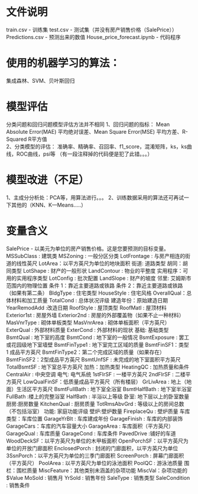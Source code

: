 # 文件说明
train.csv - 训练集
test.csv - 测试集（并没有房产销售价格（SalePrice））
Predictions.csv  - 预测出来的数值
House_price_forecast.ipynb - 代码程序

# 使用的机器学习的算法：
集成森林、SVM、贝叶斯回归

# 模型评估
分类问题和回归问题模型评估方法并不相同
1、回归问题的指标：
Mean Absolute Error(MAE)	平均绝对误差、Mean Square Error(MSE)	平均方差、R-Squared	R平方值	
2、分类模型的评估：
准确率、精确率、召回率、f1_score，混淆矩阵，ks，ks曲线，ROC曲线，psi等
（有一段注释掉的代码便是犯了此错。。。）

# 模型改进（不足）
1、主成分分析处：PCA等，用算法进行。。。
2、训练数据采用的算法还可再试一下其他的（KNN、K—Means.....）

# 变量含义
SalePrice - 以美元为单位的房产销售价格。这是您要预测的目标变量。
MSSubClass : 建筑类
MSZoning : 一般分区分类
LotFrontage : 与房产相连的街道的线性英尺
LotArea：以平方英尺为单位的地块面积
街道: 道路类型
胡同：胡同类型
LotShape : 财产的一般形状
LandContour : 物业的平整度
实用程序：可用的实用程序类型
LotConfig : 批次配置
LandSlope : 财产的坡度
邻里: 艾姆斯市范围内的物理位置
条件 1：靠近主要道路或铁路
条件 2：靠近主要道路或铁路（如果有第二条）
BldgType : 住宅类型
HouseStyle : 住宅风格
OverallQual：总体材料和加工质量
TotalCond : 总体状况评级
建造年份：原始建造日期
YearRemodAdd :改造日期
RoofStyle : 屋顶类型
RoofMatl : 屋顶材料
Exterior1st : 房屋外墙
Exterior2nd : 房屋的外部覆盖物（如果不止一种材料）
MasVnrType : 砌体单板类型
MasVnrArea : 砌体单板面积（平方英尺）
ExterQual : 外部材料质量
ExterCond : 外部材料的现状
基础: 基础类型
BsmtQual : 地下室的高度
BsmtCond : 地下室的一般情况
BsmtExposure : 罢工或花园级地下室墙壁
BsmtFinType1 : 地下室完工区域的质量
BsmtFinSF1：类型 1 成品平方英尺
BsmtFinType2：第二个完成区域的质量（如果存在）
BsmtFinSF2：2型成品平方英尺
BsmtUnfSF : 未完成的地下室面积平方英尺
TotalBsmtSF : 地下室总平方英尺
加热：加热类型
HeatingQC : 加热质量和条件
CentralAir : 中央空调
电气: 电气系统
1stFlrSF : 一楼平方英尺
2ndFlrSF : 二楼平方英尺
LowQualFinSF：低质量成品平方英尺（所有楼层）
GrLivArea : 地上（地面）生活区平方英尺
BsmtFullBath : 地下室全浴室
BsmtHalfBath : 地下室半浴室
FullBath :楼上的完整浴室
HalfBath : 半浴以上等级
卧室: 地下层以上的卧室数量
厨房:厨房数量
KitchenQual : 厨房质量
TotRmsAbvGrd : 等级以上的房间总数（不包括浴室）
功能: 家庭功能评级
壁炉:壁炉数量
FireplaceQu : 壁炉质量
车库类型：车库位置
GarageYrBlt : 车库建成年份
GarageFinish : 车库的内部装饰
GarageCars：车库的汽车容量大小
GarageArea : 车库面积（平方英尺）
GarageQual : 车库质量
GarageCond : 车库条件
PavedDrive :铺好的车道
WoodDeckSF：以平方英尺为单位的木甲板面积
OpenPorchSF：以平方英尺为单位的开放门廊面积
EnclosedPorch : 封闭的门廊面积，以平方英尺为单位
3SsnPorch：以平方英尺为单位的三季门廊面积
ScreenPorch : 屏幕门廊面积（平方英尺）
PoolArea : 以平方英尺为单位的泳池面积
PoolQC : 游泳池质量
围栏：围栏质量
MiscFeature：其他类别未涵盖的杂项功能
MiscVal：杂项功能的 $Value
MoSold : 销售月
YrSold : 销售年份
SaleType : 销售类型
SaleCondition : 销售条件
